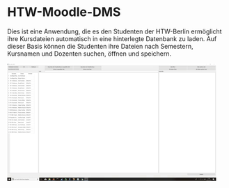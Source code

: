 # HTW-Moodle-DMS
Dies ist eine Anwendung, die es den Studenten der HTW-Berlin ermöglicht ihre Kursdateien automatisch in eine hinterlegte Datenbank zu laden. Auf dieser Basis können die Studenten ihre Dateien nach Semestern, Kursnamen und Dozenten suchen, öffnen und speichern.

![](MainSide.gif)
